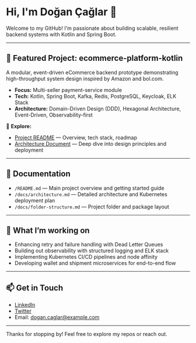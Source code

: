 # Hi, I'm Doğan Çağlar 👋

Welcome to my GitHub! I'm passionate about building scalable, resilient backend systems with Kotlin and Spring Boot.

---

## 🚀 Featured Project: ecommerce-platform-kotlin

A modular, event-driven eCommerce backend prototype demonstrating high-throughput system design inspired by Amazon and bol.com.

- **Focus:** Multi-seller payment-service module  
- **Tech:** Kotlin, Spring Boot, Kafka, Redis, PostgreSQL, Keycloak, ELK Stack  
- **Architecture:** Domain-Driven Design (DDD), Hexagonal Architecture, Event-Driven, Observability-first  

🔎 **Explore:**  
- [Project README](./README.md) — Overview, tech stack, roadmap  
- [Architecture Document](./docs/architecture.md) — Deep dive into design principles and deployment  

---

## 📂 Documentation

- `/README.md` — Main project overview and getting started guide  
- `/docs/architecture.md` — Detailed architecture and Kubernetes deployment plan  
- `/docs/folder-structure.md` — Project folder and package layout  

---

## 🔧 What I’m working on

- Enhancing retry and failure handling with Dead Letter Queues  
- Building out observability with structured logging and ELK stack  
- Implementing Kubernetes CI/CD pipelines and node affinity  
- Developing wallet and shipment microservices for end-to-end flow  

---

## 📫 Get in Touch

- [LinkedIn](https://linkedin.com/in/dogancaglar)  
- [Twitter](https://twitter.com/dogancaglar)  
- Email: dogan.caglar@example.com  

---

Thanks for stopping by! Feel free to explore my repos or reach out.
